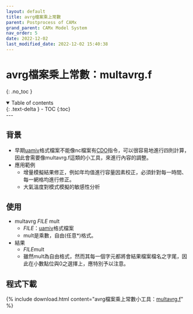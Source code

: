 ```yaml
---
layout: default
title: avrg檔案乘上常數
parent: Postprocess of CAMx
grand_parent: CAMx Model System
nav_order: 5
date: 2022-12-02
last_modified_date: 2022-12-02 15:40:38
---
```


# avrg檔案乘上常數：multavrg.f

{: .no_toc }

<details open markdown="block">
  <summary>
    Table of contents
  </summary>
  {: .text-delta }
- TOC
{:toc}
</details>
---

## 背景

- 早期[uamiv][uamiv]格式檔案不能像nc檔案有[CDO][CDO]指令，可以很容易地進行四則計算，因此會需要像multavrg.f這類的小工具，來進行內容的調整。
- 應用範例
  - 增量模擬結果修正，例如年均值進行容量因素校正，必須針對每一時間、每一網格均進行修正。
  - 大氣溫度對模式模擬的敏感性分析

## 使用

- multavrg *FILE* mult
  - *FILE*：[uamiv][uamiv]格式檔案
  - mult是乘數，自由(任意*)格式。
- 結果
  - *FILE*mult
  - 雖然mult為自由格式，然而其每一個字元都將會結果檔案檔名之字尾，因此在小數點位與0之選擇上，應特別予以注意。

## 程式下載

{% include download.html content="avrg檔案乘上常數小工具：[multavrg.f](https://github.com/sinotec2/Focus-on-Air-Quality/blob/main/CAMx/PostProcess/multavrg.f)" %}

[uamiv]: <https://github.com/sinotec2/camxruns/wiki/CAMx(UAM)的檔案格式> "CAMx所有二進制 I / O文件的格式，乃是遵循早期UAM(城市空氣流域模型EPA，1990年）建立的慣例。 該二進制文件包含4筆不隨時間改變的表頭記錄，其後則為時間序列的數據記錄。詳見CAMx(UAM)的檔案格式"
[CDO]: <https://code.mpimet.mpg.de/projects/cdo/embedded/cdo.pdf#subsection.2.7.1> "Climate Data Operator,  EXPR - Evaluate expressions"
